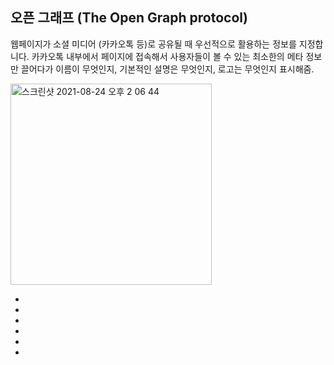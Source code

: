 <h2>오픈 그래프 (The Open Graph protocol)</h2>

웹페이지가 소셜 미디어 (카카오톡 등)로 공유될 때 우선적으로 활용하는 정보를 지정합니다.
카카오톡 내부에서 페이지에 접속해서 사용자들이 볼 수 있는 최소한의 메타 정보만 끌어다가 이름이 무엇인지, 기본적인 설명은 무엇인지, 로고는 무엇인지 표시해줌.

<img width="322" alt="스크린샷 2021-08-24 오후 2 06 44" src="https://user-images.githubusercontent.com/87749134/130559019-ef4ee447-158e-4de6-9722-11d69d5f4fee.png">

- <meta property="og:type" content="website" />
- <meta property="og:site_name" content="Starbucks" />
- <meta property="og:title" content="Starbucks Coffee Korea" />
- <meta property="og:description" content="스타벅스는 세계에서 가장 큰 다국적 커피 전문기업 입니다." />
- <meta property="og:image" content="./images/starbucks_seo.jpg" /> 
- <meta property="og:url" content="https://starbucks.co.kr" />

 